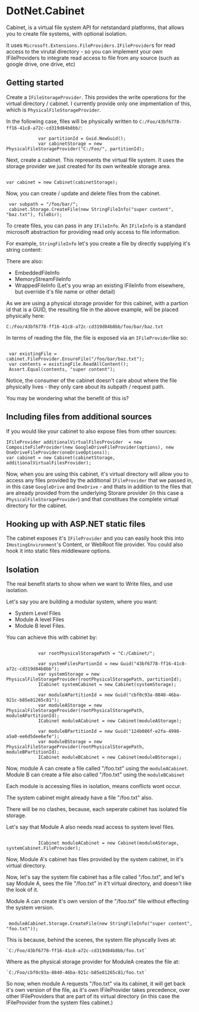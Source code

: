 # DotNet.Cabinet
Cabinet, is a virtual file system API for netstandard platforms, that allows you to create file systems, with optional isolation.

It uses `Microsoft.Extensions.FileProviders.IFileProvider`s for read access to the virutal directory - so you can implement your own 
IFileProviders to integrate read access to file from any source (such as google drive, one drive, etc)

## Getting started

Create a `IFileStorageProvider`. This provides the write operations for the virtual directory / cabinet. I currently provide only one impmentation of this, which is `PhysicalFileStorageProvider`.

In the following case, files will be physically written to `C:/Foo/43bf6778-ff16-41c8-a72c-cd319d84b8bb/`:

```
            var partitionId = Guid.NewGuid();
            var cabinetStorage = new PhysicalFileStorageProvider("C:/Foo/", partitionId);

```

Next, create a cabinet. This represents the virtual file system. It uses the storage provider we just created for its own writeable storage area.

```

var cabinet = new Cabinet(cabinetStorage);

```

Now, you can create / update and delete files from the cabinet.


```
 var subpath = "/foo/bar/";
 cabinet.Storage.CreateFile(new StringFileInfo("super content", "baz.txt"), fileDir);

```

To create files, you can pass in any `IFileInfo`. An `IFileInfo` is a standard microsoft abstraction for providing read only access to file information.

For example, `StringFileInfo` let's you create a file by directly supplying it's string content:

There are also:

 - EmbeddedFileInfo
 - MemoryStreamFileInfo
 - WrappedFileInfo (Let's you wrap an existing IFileInfo from elsewhere, but override it's file name or other detail)

As we are using a physical storage provider for this cabinet, with a partion id that is a GUID, the resulting file in the above example, will be placed physically here:

`C:/Foo/43bf6778-ff16-41c8-a72c-cd319d84b8bb/foo/bar/baz.txt`

In terms of reading the file, the file is exposed via an `IFileProvider`like so:


```

 var existingFile = cabinet.FileProvider.EnsureFile("/foo/bar/baz.txt");
 var contents = existingFile.ReadAllContent();
 Assert.Equal(contents, "super content");

```

Notice, the consumer of the cabinet doesn't care about where the file physically lives - they only care about its subpath / request path.

You may be wondering what the benefit of this is?

## Including files from additional sources

If you would like your cabinet to also expose files from other sources:

```
IFileProvider additionalVirtualFilesProvider  = new CompositeFileProvider(new GoogleDriveFileProvider(options), new OneDriveFileProvider(oneDriveOptions));
var cabinet = new Cabinet(cabinetStorage, additionalVirtualFilesProvider);

```

Now, when you are using this cabinet, it's virtual directory will allow you to access any files provided by the additional `IFileProvider` that we passed in, in this case `GoogleDrive` and `OneDrive` - and thats in addition to the files that are already provided from the underlying Storare provider (in this case a `PhysicalFileStorageProvider`) and
that constitues the complete virtual directory for the cabinet.

## Hooking up with ASP.NET static files

The cabinet exposes it's `IFileProvider` and you can easily hook this into `IHostingEnvironment`'s Content, or WebRoot file provider.
You could also hook it into static files middleware options.

## Isolation

The real benefit starts to show when we want to Write files, and use isolation.

Let's say you are building a modular system, where you want:

- System Level Files
- Module A level Files
- Module B level Files.


You can achieve this with cabinet by:

```

            var rootPhysicalStoragePath = "C:/Cabinet/";
            
            var systemFilesPartionId = new Guid("43bf6778-ff16-41c8-a72c-cd319d84b8bb");
            var systemStorage = new PhysicalFileStorageProvider(rootPhysicalStoragePath, partitionId);
            ICabinet systemCabinet = new Cabinet(systemStorage);
            
            var moduleAPartitionId = new Guid("cbf0c93a-8840-46ba-921c-b85e81265c81");
            var moduleAStorage = new PhysicalFileStorageProvider(rootPhysicalStoragePath, moduleAPartitionId);
            ICabinet moduleACabinet = new Cabinet(moduleAStorage);
                        
            var moduleBPartitionId = new Guid("124b086f-e2fa-4998-a5a0-ee6d5dee6efe");
            var moduleBStorage = new PhysicalFileStorageProvider(rootPhysicalStoragePath, moduleBPartitionId);
            ICabinet moduleBCabinet = new Cabinet(moduleBStorage);

```

Now, module A can create a file called "/foo.txt" using the `moduleACabinet`.
Module B can create a file also called "/foo.txt" using the `moduleBCabinet`

Each module is accessing files in isolation, means conflicts wont occur.

The system cabinet might already have a file "/foo.txt" also.

There will be no clashes, because, each seperate cabinet has isolated file storage.

Let's say that Module A also needs read access to system level files.

```
            
            ICabinet moduleACabinet = new Cabinet(moduleAStorage, systemCabinet.FileProvider);

```

Now, Module A's cabinet has files provided by the system cabinet, in it's virtual directory.

Now, let's say the system file cabinet has a file called "/foo.txt", and let's say Module A, sees the file "/foo.txt" in it't virtual directory, and doesn't like the look of it.

Module A can create it's own version of the "/foo.txt" file without effecting the system version. 

```

 moduleACabinet.Storage.CreateFile(new StringFileInfo("super content", "foo.txt"));

```

This is because, behind the scenes, the system file physcally lives at:

```
`C:/Foo/43bf6778-ff16-41c8-a72c-cd319d84b8bb/foo.txt`
```

Where as the physical storage provider for ModuleA creates the file at:

```
`C:/Foo/cbf0c93a-8840-46ba-921c-b85e81265c81/foo.txt`
```

So now, when module A requests "/foo.txt" via its cabinet, it will get back it's own version of the file, as it's own IFileProvider takes precedence, over other IFileProviders that are part of its virtual directory (in this case the IFileProvider from the system files cabinet.)








